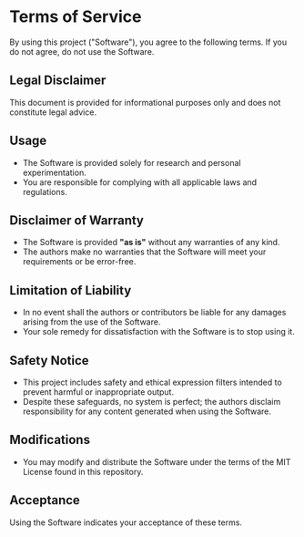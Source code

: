 # Terms of Service

By using this project ("Software"), you agree to the following terms. If you do not agree, do not use the Software.

## Legal Disclaimer
This document is provided for informational purposes only and does not constitute legal advice.

## Usage
- The Software is provided solely for research and personal experimentation.
- You are responsible for complying with all applicable laws and regulations.

## Disclaimer of Warranty
- The Software is provided **"as is"** without any warranties of any kind.
- The authors make no warranties that the Software will meet your requirements or be error-free.

## Limitation of Liability
- In no event shall the authors or contributors be liable for any damages arising from the use of the Software.
- Your sole remedy for dissatisfaction with the Software is to stop using it.

## Safety Notice
- This project includes safety and ethical expression filters intended to prevent harmful or inappropriate output.
- Despite these safeguards, no system is perfect; the authors disclaim responsibility for any content generated when using the Software.

## Modifications
- You may modify and distribute the Software under the terms of the MIT License found in this repository.

## Acceptance
Using the Software indicates your acceptance of these terms.
